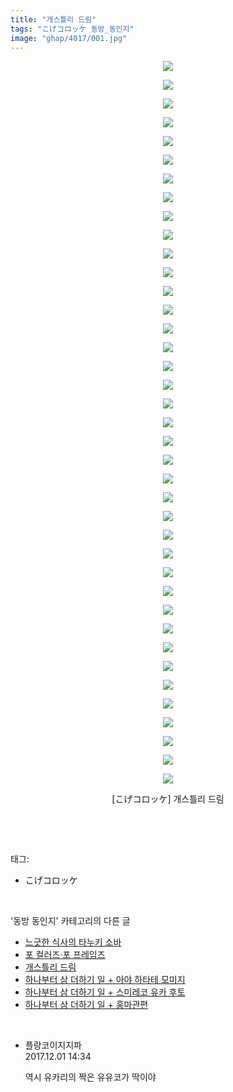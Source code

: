 ```yaml
---
title: "개스틀리 드림"
tags: "こげコロッケ 동방_동인지"
image: "ghap/4017/001.jpg"
---
```

<div class="article">
<p style="text-align: center; clear: none; float: none;"><img src="{{ site.nasurl }}/ghap/4017/001.jpg"/></p>
<p style="text-align: center; clear: none; float: none;"><img src="{{ site.nasurl }}/ghap/4017/002.jpg"/></p>
<p style="text-align: center; clear: none; float: none;"><img src="{{ site.nasurl }}/ghap/4017/003.jpg"/></p>
<p style="text-align: center; clear: none; float: none;"><img src="{{ site.nasurl }}/ghap/4017/004.jpg"/></p>
<p style="text-align: center; clear: none; float: none;"><img src="{{ site.nasurl }}/ghap/4017/005.jpg"/></p>
<p style="text-align: center; clear: none; float: none;"><img src="{{ site.nasurl }}/ghap/4017/006.jpg"/></p>
<p style="text-align: center; clear: none; float: none;"><img src="{{ site.nasurl }}/ghap/4017/007.jpg"/></p>
<p style="text-align: center; clear: none; float: none;"><img src="{{ site.nasurl }}/ghap/4017/008.jpg"/></p>
<p style="text-align: center; clear: none; float: none;"><img src="{{ site.nasurl }}/ghap/4017/009.jpg"/></p>
<p style="text-align: center; clear: none; float: none;"><img src="{{ site.nasurl }}/ghap/4017/010.jpg"/></p>
<p style="text-align: center; clear: none; float: none;"><img src="{{ site.nasurl }}/ghap/4017/011.jpg"/></p>
<p style="text-align: center; clear: none; float: none;"><img src="{{ site.nasurl }}/ghap/4017/012.jpg"/></p>
<p style="text-align: center; clear: none; float: none;"><img src="{{ site.nasurl }}/ghap/4017/013.jpg"/></p>
<p style="text-align: center; clear: none; float: none;"><img src="{{ site.nasurl }}/ghap/4017/014.jpg"/></p>
<p style="text-align: center; clear: none; float: none;"><img src="{{ site.nasurl }}/ghap/4017/015.jpg"/></p>
<p style="text-align: center; clear: none; float: none;"><img src="{{ site.nasurl }}/ghap/4017/016.jpg"/></p>
<p style="text-align: center; clear: none; float: none;"><img src="{{ site.nasurl }}/ghap/4017/017.jpg"/></p>
<p style="text-align: center; clear: none; float: none;"><img src="{{ site.nasurl }}/ghap/4017/018.jpg"/></p>
<p style="text-align: center; clear: none; float: none;"><img src="{{ site.nasurl }}/ghap/4017/019.jpg"/></p>
<p style="text-align: center; clear: none; float: none;"><img src="{{ site.nasurl }}/ghap/4017/020.jpg"/></p>
<p style="text-align: center; clear: none; float: none;"><img src="{{ site.nasurl }}/ghap/4017/021.jpg"/></p>
<p style="text-align: center; clear: none; float: none;"><img src="{{ site.nasurl }}/ghap/4017/022.jpg"/></p>
<p style="text-align: center; clear: none; float: none;"><img src="{{ site.nasurl }}/ghap/4017/023.jpg"/></p>
<p style="text-align: center; clear: none; float: none;"><img src="{{ site.nasurl }}/ghap/4017/024.jpg"/></p>
<p style="text-align: center; clear: none; float: none;"><img src="{{ site.nasurl }}/ghap/4017/025.jpg"/></p>
<p style="text-align: center; clear: none; float: none;"><img src="{{ site.nasurl }}/ghap/4017/026.jpg"/></p>
<p style="text-align: center; clear: none; float: none;"><img src="{{ site.nasurl }}/ghap/4017/027.jpg"/></p>
<p style="text-align: center; clear: none; float: none;"><img src="{{ site.nasurl }}/ghap/4017/028.jpg"/></p>
<p style="text-align: center; clear: none; float: none;"><img src="{{ site.nasurl }}/ghap/4017/029.jpg"/></p>
<p style="text-align: center; clear: none; float: none;"><img src="{{ site.nasurl }}/ghap/4017/030.jpg"/></p>
<p style="text-align: center; clear: none; float: none;"><img src="{{ site.nasurl }}/ghap/4017/031.jpg"/></p>
<p style="text-align: center; clear: none; float: none;"><img src="{{ site.nasurl }}/ghap/4017/032.jpg"/></p>
<p style="text-align: center; clear: none; float: none;"><img src="{{ site.nasurl }}/ghap/4017/033.jpg"/></p>
<p style="text-align: center; clear: none; float: none;"><img src="{{ site.nasurl }}/ghap/4017/034.jpg"/></p>
<p style="text-align: center; clear: none; float: none;"><img src="{{ site.nasurl }}/ghap/4017/035.jpg"/></p>
<p style="text-align: center; clear: none; float: none;"><img src="{{ site.nasurl }}/ghap/4017/036.jpg"/></p>
<p style="text-align: center; clear: none; float: none;"><img src="{{ site.nasurl }}/ghap/4017/037.jpg"/></p>
<p style="text-align: center; clear: none; float: none;"><img src="{{ site.nasurl }}/ghap/4017/038.jpg"/></p>
<p style="text-align: center; clear: none; float: none;"><img src="{{ site.nasurl }}/ghap/4017/039.jpg"/></p>
<p style="text-align: center; clear: none; float: none;">[こげコロッケ] 개스틀리 드림</p>
<p><br/></p>
</div><br/>
<div class="tagTrail">
<p>태그: </p>
<ul>
<li>こげコロッケ</li>
</ul>
</div><br/>
<div class="another">
<p>'동방 동인지' 카테고리의 다른 글</p>
<ul>
<li><a href="/2017-12-01-ghap_4019">느긋한 식사의 타누키 소바</a></li>
<li><a href="/2017-12-01-ghap_4018">포 컬러즈·포 프레임즈</a></li>
<li><a href="/2017-12-01-ghap_4017">개스틀리 드림</a></li>
<li><a href="/2017-11-30-ghap_4015">하나부터 삼 더하기 일 + 아야 하타테 모미지</a></li>
<li><a href="/2017-11-30-ghap_4014">하나부터 삼 더하기 일 + 스미레코 유카 후토</a></li>
<li><a href="/2017-11-30-ghap_4013">하나부터 삼 더하기 일 + 홍마관편</a></li>
</ul>
</div><br/>
<div class="cb_module cb_fluid">
<div class="cb_wrt cb_profile">
<div class="comment">
<ul>
<li class="cb_thumb_off" id="comment15142163">
<div class="cb_comment_area">
<div class="cb_info_area">
<div class="cb_section">
<span class="cb_nick_name">플랑코이지지파</span>
</div>
<div class="cb_section">
<span class="cb_date">2017.12.01 14:34 </span>
</div>
</div>
<div class="cb_dsc_comment">
<p class="cb_dsc">
											역시 유카리의 짝은 유유코가 딱이야
										</p>
</div>
</div></li>
</ul>
</div>
</div><!-- commentList close -->
</div><br/>

